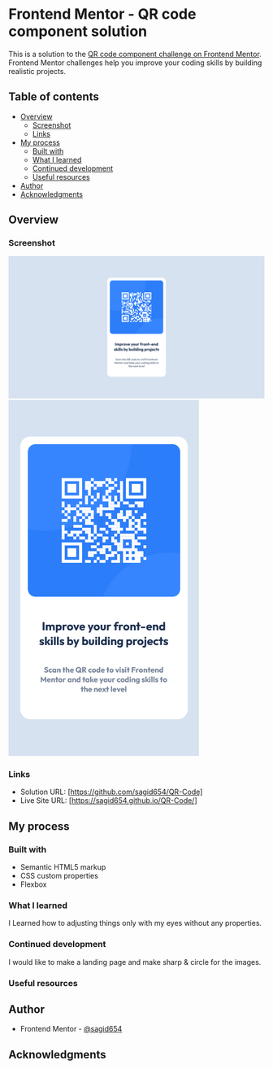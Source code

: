 # Frontend Mentor - QR code component solution

This is a solution to the [QR code component challenge on Frontend Mentor](https://www.frontendmentor.io/challenges/qr-code-component-iux_sIO_H). Frontend Mentor challenges help you improve your coding skills by building realistic projects. 

## Table of contents

- [Overview](#overview)
  - [Screenshot](#screenshot)
  - [Links](#links)
- [My process](#my-process)
  - [Built with](#built-with)
  - [What I learned](#what-i-learned)
  - [Continued development](#continued-development)
  - [Useful resources](#useful-resources)
- [Author](#author)
- [Acknowledgments](#acknowledgments)

## Overview

### Screenshot

![](./desktop-screenshot.png)
![](./mobile-screenshot.png)

### Links

- Solution URL: [https://github.com/sagid654/QR-Code]
- Live Site URL: [https://sagid654.github.io/QR-Code/]

## My process

### Built with

- Semantic HTML5 markup
- CSS custom properties
- Flexbox

### What I learned

I Learned how to adjusting things only with my eyes without any properties.

### Continued development

I would like to make a landing page and make sharp & circle for the images.

### Useful resources


## Author

- Frontend Mentor - [@sagid654](https://www.frontendmentor.io/profile/sagid654)

## Acknowledgments
